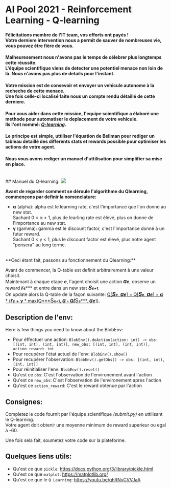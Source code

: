 # AI Pool 2021 - Reinforcement Learning - Q-learning


#### Félicitations membre de l'IT team, vos efforts ont payés !<br> Votre derniere intervention nous a permit de sauver de nombreuses vie, vous pouvez être fière de vous.<br>

#### Malheuresement nous n'avons pas le temps de célebrer plus longtemps cette réussite.<br> L'équipe scientifique viens de detecter une potentiel menace non loin de là. Nous n'avons pas plus de details pour l'instant.

#### Votre mission est de consevoir et envoyer un vehicule autonome à la recheche de cette menace.<br>Une fois celle-ci localisé faite nous un compte rendu détaillé de cette derniere.


#### Pour vous aider dans cette mission, l'equipe scientifique a élaboré une methode pour automatiser le deplacement de votre vehicule.<br>Ils l'ont nommé: <ins>*Q-learning*</ins>.

#### Le principe est simple, uttiliser l'équation de Bellman pour rediger un tableau detaillé des differents stats et rewards possible pour optimiser les actions de votre agent.

#### Nous vous avons rediger un manuel d'uttilisation pour simplifier sa mise en place.

<br>
## Manuel du Q-learning:

<img src="https://wikimedia.org/api/rest_v1/media/math/render/svg/678cb558a9d59c33ef4810c9618baf34a9577686">

**Avant de regarder comment se déroule l'algorithme du Qlearning, commençons par definir la nomenclature:**

- **α** (alpha): alpha est le learning rate, c'est l'importance que l'on donne au new stat. <br>Sachant 0 < α < 1, plus de learling rate est élevé, plus on donne de l'importance au new stat.
- **γ** (gamma): gamma est le discount factor, c'est l'importance donné à un futur reward. <br>Sachant 0 < γ < 1, plus le discount factor est élevé, plus notre agent "pensera" au long terme.

<br>
**Ceci étant fait, passons au fonctionnement du Qlearning:**

Avant de commencer, la Q-table est definit arbitrairement à une valeur choisit.<br>
Maintenant à chaque etape ***e***, l'agent choisit une action ***<span style="font-size:larger;">a</span>e***, observe un reward ***<span style="font-size:larger;">r</span></span><span style="font-size:smaller;">e</span>****** et entre dans un new stat ***<span style="font-size:larger;">S</span><span style="font-size:smaller;">e+1</span>***.
<br>On update alors la Q-table de la façon suivante: <ins>Q[***<span style="font-size:larger;">S</span><span style="font-size:smaller;">e</span>***, ***<span style="font-size:larger;">a</span>e***] = Q[***<span style="font-size:larger;">S</span><span style="font-size:smaller;">e</span>***, ***<span style="font-size:larger;">a</span>e***] + **α** * (***<span style="font-size:larger;">r</span></span><span style="font-size:smaller;">e</span>*** + **γ** * max(Q***<span style="font-size:larger;">S</span><span style="font-size:smaller;">e+1</span>***, ***<span style="font-size:larger;">a</span>*** - Q[***<span style="font-size:larger;">S</span><span style="font-size:smaller;">e</span>***, ***<span style="font-size:larger;">a</span>e***])</ins>.


## Description de l'env:

Here is few things you need to know about the BlobEnv:

*   Pour éffectuer une action: ``BlobEnv().doAction(action: int) -> obs: [(int, int), (int, int)], new_obs: [(int, int), (int, int)], action_reward: int``
*   Pour recupérer l'état actuel de l'env: ``BlobEnv().show()``
*   Pour recupérer l'observation: ``BlobEnv().getObs() -> obs: [(int, int), (int, int)]``
*   Pour réinitialiser l'env: ``BlobEnv().reset()``
*   Qu'est ce ``obs``: C'est l'observation de l'environement avant l'action
*   Qu'est ce ``new_obs``: C'est l'observation de l'environement apres l'action
*   Qu'est ce ``action_reward``: C'est le reward obtenue par l'action

## Consignes:

Completez le code fournit par l'équipe scientifique *(submit.py)* en uttilisant le Q-learning.
<br>Votre agent doit obtenir une moyenne minimum de reward superieur ou egal à -60.

Une fois sela fait, soumetez votre code sur la plateforme.



## Quelques liens utils:
*   Qu'est ce que ``pickle``: https://docs.python.org/3/library/pickle.html
*   Qu'est ce que ``matplot``: https://matplotlib.org/
*   Qu'est ce que le ``Q Learning``: https://youtu.be/qhRNvCVVJaA